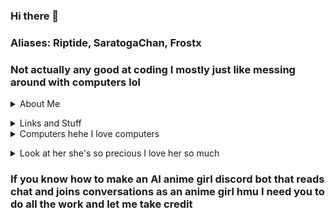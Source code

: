 ### Hi there 👋
### Aliases: Riptide, SaratogaChan, Frostx
### Not actually any good at coding I mostly just like messing around with computers lol

<details>
  <summary>About Me</summary>
  
  
  I play osu! owo
  
  \*insert section about how Love Live Sunshine is my motivation and my reason for doing everything and why it's the greatest show ever\*
    </details>
  <details>
  <summary>Links and Stuff</summary>
  
- Discord: zhiktang#5322
- Twitter: https://twitter.com/zhiktang
- MAL: https://myanimelist.net/profile/zhiktang
- osu!: https://osu.ppy.sh/users/26376467
- osu! skin: https://github.com/zhiktang/bocchi-the-rock-osu-skin
- Personal Website: too lazy to change two lines in nginx to move it over to zhiktang.com
  
  </details>
<details>
  <summary>Computers hehe I love computers</summary>
  

  
#### Homelab
  
SystemX 3650 M4
- 2x Xeon E5-2650v2
- 128gb RAM
- Proxmox
- does literally everything

Dell R410
- 2x Xeon X5670
- Ubuntu Server
- Literally sits around unplugged doing nothing

#### Personal Computers
  
Thinkpad X1 Yoga Gen 3
  
- Intel i5-8350U
- 16gb RAM
- Fedora 37 + i3wm/Windows 10 Pro
- Daily machine
  
<details>
    <summary>Look at my cool desktop owo</summary>
<img src="https://raw.githubusercontent.com/zhiktang/zhiktang/main/image.png" alt="Desktop hehe">  </details>

Lenovo Legion 7 Gen 6
- Ryzen 9 5900HX
- RTX 3080 16GB
- 24gb RAM
- Windows 11 Home/Kubuntu 22.04
- Desktop Replacement
  
#### Peripherals
- Logitech G305
- 60% Keyboard with Gateron Pro Milky Yellows
- Wacom CTL-6100WL
- Laptop Screen (2560x1600 165Hz)
- Second Monitor: 27" 1920x1080 75Hz</details>
  
  <details>
  <summary>Look at her she's so precious I love her so much</summary>
![cool chika picture from find my numazu](https://raw.githubusercontent.com/zhiktang/zhiktang/main/FnpfQKdacAAAeTO.jpg)  </details>
### If you know how to make an AI anime girl discord bot that reads chat and joins conversations as an anime girl hmu I need you to do all the work and let me take credit
  

<!--
**zhiktang/zhiktang** is a ✨ _special_ ✨ repository because its `README.md` (this file) appears on your GitHub profile.

Here are some ideas to get you started:

- 🔭 I’m currently working on ...
- 🌱 I’m currently learning ...
- 👯 I’m looking to collaborate on ...
- 🤔 I’m looking for help with ...
- 💬 Ask me about ...
- 📫 How to reach me: ...
- 😄 Pronouns: ...
- ⚡ Fun fact: ...
-->
